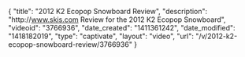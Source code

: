 {
    "title": "2012 K2 Ecopop Snowboard Review",
    "description": "http:\/\/www.skis.com Review for the 2012 K2 Ecopop Snowboard",
    "videoid": "3766936",
    "date_created": "1411361242",
    "date_modified": "1418182019",
    "type": "captivate",
    "layout": "video",
    "url": "\/v\/2012-k2-ecopop-snowboard-review\/3766936"
}